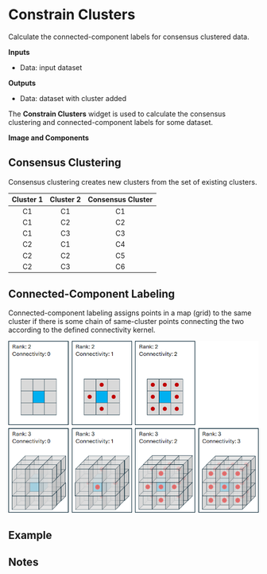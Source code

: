 Constrain Clusters
==================

Calculate the connected-component labels for consensus clustered data.

**Inputs**

- Data: input dataset

**Outputs**

- Data: dataset with cluster added

The **Constrain Clusters** widget is used to calculate the consensus clustering and connected-component labels for some dataset.

**Image and Components**


Consensus Clustering
--------------------

Consensus clustering creates new clusters from the set of existing clusters.

| Cluster 1 | Cluster 2 | Consensus Cluster |
| :-------: | :-------: | :---------------: |
| C1        | C1        | C1                |
| C1        | C2        | C2                |
| C1        | C3        | C3                |
| C2        | C1        | C4                |
| C2        | C2        | C5                |
| C2        | C3        | C6                |

Connected-Component Labeling
----------------------------

Connected-component labeling assigns points in a map (grid) to the same cluster if there is some chain of same-cluster points connecting the two according to the defined connectivity kernel.

![alt text](../images/connectivity.png)

Example
-------



Notes
-----
